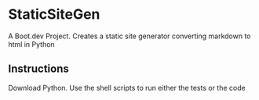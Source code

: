 # StaticSiteGen
A Boot.dev Project. Creates a static site generator converting markdown to html in Python

## Instructions
Download Python. Use the shell scripts to run either the tests or the code